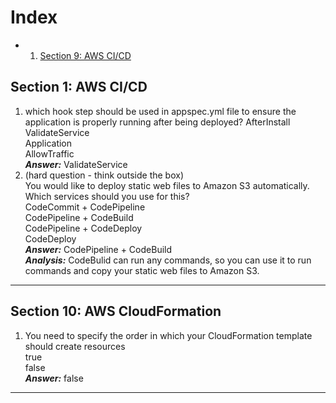 # Index #
* 1. [Section 9: AWS CI/CD](#l9)

## Section 1:<a name='l9'/> AWS CI/CD ##
1. which hook step should be used in appspec.yml file to ensure the application is properly running after being deployed?
  AfterInstall   
  ValidateService   
  Application   
  AllowTraffic      
  ***Answer:*** ValidateService
2. (hard question - think outside the box)   
    You would like to deploy static web files to Amazon S3 automatically. Which services should you use for this?   
    CodeCommit + CodePipeline   
    CodePipeline + CodeBuild   
    CodePipeline + CodeDeploy   
    CodeDeploy   
  ***Answer:*** CodePipeline + CodeBuild   
  ***Analysis:*** CodeBulid can run any commands, so you can use it to run commands and copy your static web files to Amazon S3.   
---
  ## Section 10:<a name='l9'/> AWS CloudFormation ##
  1. You need to specify the order in which your CloudFormation template should create resources   
    true   
    false   
    ***Answer:*** false   
---
  
